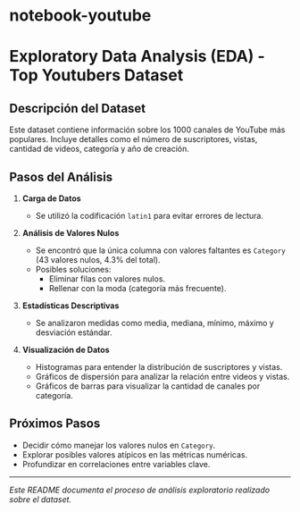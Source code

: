 # notebook-youtube

# Exploratory Data Analysis (EDA) - Top Youtubers Dataset

## Descripción del Dataset
Este dataset contiene información sobre los 1000 canales de YouTube más populares. Incluye detalles como el número de suscriptores, vistas, cantidad de videos, categoría y año de creación.

## Pasos del Análisis
1. **Carga de Datos**
   - Se utilizó la codificación `latin1` para evitar errores de lectura.
   
2. **Análisis de Valores Nulos**
   - Se encontró que la única columna con valores faltantes es `Category` (43 valores nulos, 4.3% del total).
   - Posibles soluciones:
     - Eliminar filas con valores nulos.
     - Rellenar con la moda (categoría más frecuente).

3. **Estadísticas Descriptivas**
   - Se analizaron medidas como media, mediana, mínimo, máximo y desviación estándar.

4. **Visualización de Datos**
   - Histogramas para entender la distribución de suscriptores y vistas.
   - Gráficos de dispersión para analizar la relación entre videos y vistas.
   - Gráficos de barras para visualizar la cantidad de canales por categoría.

## Próximos Pasos
- Decidir cómo manejar los valores nulos en `Category`.
- Explorar posibles valores atípicos en las métricas numéricas.
- Profundizar en correlaciones entre variables clave.

---
*Este README documenta el proceso de análisis exploratorio realizado sobre el dataset.*

